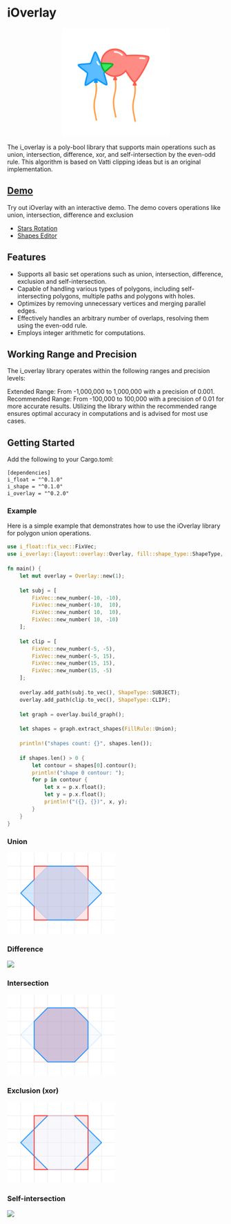# iOverlay

<p align="center">
<img src="https://github.com/iShape-Rust/iOverlay/blob/main/Readme/balloons.svg" width="250"/>
</p>
The i_overlay is a poly-bool library that supports main operations such as union, intersection, difference, xor, and self-intersection by the even-odd rule. This algorithm is based on Vatti clipping ideas but is an original implementation.

## [Demo](https://ishape-rust.github.io/iShape-js/demo/stars_demo.html)
Try out iOverlay with an interactive demo. The demo covers operations like union, intersection, difference and exclusion

- [Stars Rotation](https://ishape-rust.github.io/iShape-js/demo/stars_demo.html)
- [Shapes Editor](https://ishape-rust.github.io/iShape-js/demo/editor_demo.html)



## Features

- Supports all basic set operations such as union, intersection, difference, exclusion and self-intersection.
- Capable of handling various types of polygons, including self-intersecting polygons, multiple paths and polygons with holes.
- Optimizes by removing unnecessary vertices and merging parallel edges.
- Effectively handles an arbitrary number of overlaps, resolving them using the even-odd rule.
- Employs integer arithmetic for computations.



## Working Range and Precision
The i_overlay library operates within the following ranges and precision levels:

Extended Range: From -1,000,000 to 1,000,000 with a precision of 0.001.
Recommended Range: From -100,000 to 100,000 with a precision of 0.01 for more accurate results.
Utilizing the library within the recommended range ensures optimal accuracy in computations and is advised for most use cases.



## Getting Started

Add the following to your Cargo.toml:
```
[dependencies]
i_float = "^0.1.0"
i_shape = "^0.1.0"
i_overlay = "^0.2.0"
```

### Example

Here is a simple example that demonstrates how to use the iOverlay library for polygon union operations.
```rust
use i_float::fix_vec::FixVec;
use i_overlay::{layout::overlay::Overlay, fill::shape_type::ShapeType, bool::fill_rule::FillRule};

fn main() {
    let mut overlay = Overlay::new(1);
        
    let subj = [
        FixVec::new_number(-10, -10),
        FixVec::new_number(-10,  10),
        FixVec::new_number( 10,  10),
        FixVec::new_number( 10, -10)
    ];

    let clip = [
        FixVec::new_number(-5, -5),
        FixVec::new_number(-5, 15),
        FixVec::new_number(15, 15),
        FixVec::new_number(15, -5)
    ];

    overlay.add_path(subj.to_vec(), ShapeType::SUBJECT);
    overlay.add_path(clip.to_vec(), ShapeType::CLIP);

    let graph = overlay.build_graph();

    let shapes = graph.extract_shapes(FillRule::Union);

    println!("shapes count: {}", shapes.len());

    if shapes.len() > 0 {
        let contour = shapes[0].contour();
        println!("shape 0 contour: ");
        for p in contour {
            let x = p.x.float();
            let y = p.x.float();
            println!("({}, {})", x, y);
        }
    }
}
```



### Union
<p align="left">
<img src="https://github.com/iShape-Rust/iOverlay/blob/main/Readme/union.svg" width="250"/>
</p>

### Difference
<p align="left">
<img src="https://github.com/iShape-Rust/iOverlay/blob/main/Readme/difference.svg" width="250"/>
</p>

### Intersection
<p align="left">
<img src="https://github.com/iShape-Rust/iOverlay/blob/main/Readme/intersection.svg" width="250"/>
</p>

### Exclusion (xor)
<p align="left">
<img src="https://github.com/iShape-Rust/iOverlay/blob/main/Readme/exclusion.svg" width="250"/>
</p>

### Self-intersection
<p align="left">
<img src="https://github.com/iShape-Rust/iOverlay/blob/main/Readme/self-intersecting.svg" width="250"/>
</p>

